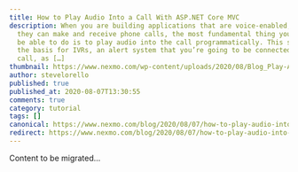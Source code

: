 ```yaml
---
title: How to Play Audio Into a Call With ASP.NET Core MVC
description: When you are building applications that are voice-enabled, meaning
  they can make and receive phone calls, the most fundamental thing you need to
  be able to do is to play audio into the call programmatically. This serves as
  the basis for IVRs, an alert system that you’re going to be connected to a
  call, as […]
thumbnail: https://www.nexmo.com/wp-content/uploads/2020/08/Blog_Play-Audio_1200x600.png
author: stevelorello
published: true
published_at: 2020-08-07T13:30:55
comments: true
category: tutorial
tags: []
canonical: https://www.nexmo.com/blog/2020/08/07/how-to-play-audio-into-a-call-with-asp-net-core-mvc-dr
redirect: https://www.nexmo.com/blog/2020/08/07/how-to-play-audio-into-a-call-with-asp-net-core-mvc-dr
---
```

Content to be migrated...